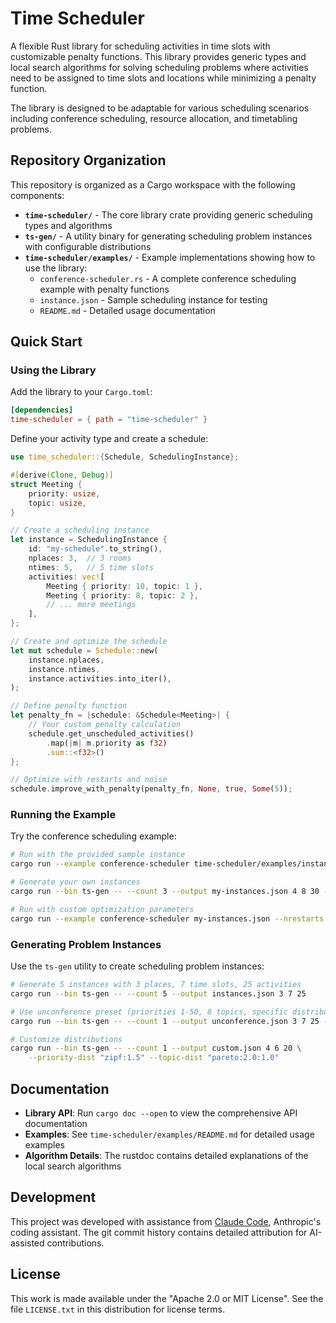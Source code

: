 # Time Scheduler

A flexible Rust library for scheduling activities in time
slots with customizable penalty functions. This library
provides generic types and local search algorithms for
solving scheduling problems where activities need to be
assigned to time slots and locations while minimizing a
penalty function.

The library is designed to be adaptable for various
scheduling scenarios including conference scheduling,
resource allocation, and timetabling problems.

## Repository Organization

This repository is organized as a Cargo workspace with the
following components:

* **`time-scheduler/`** - The core library crate providing
  generic scheduling types and algorithms
* **`ts-gen/`** - A utility binary for generating scheduling
  problem instances with configurable distributions
* **`time-scheduler/examples/`** - Example implementations
  showing how to use the library:
  * `conference-scheduler.rs` - A complete conference
    scheduling example with penalty functions
  * `instance.json` - Sample scheduling instance for testing
  * `README.md` - Detailed usage documentation

## Quick Start

### Using the Library

Add the library to your `Cargo.toml`:

```toml
[dependencies]
time-scheduler = { path = "time-scheduler" }
```

Define your activity type and create a schedule:

```rust
use time_scheduler::{Schedule, SchedulingInstance};

#[derive(Clone, Debug)]
struct Meeting {
    priority: usize,
    topic: usize,
}

// Create a scheduling instance
let instance = SchedulingInstance {
    id: "my-schedule".to_string(),
    nplaces: 3,  // 3 rooms
    ntimes: 5,   // 5 time slots
    activities: vec![
        Meeting { priority: 10, topic: 1 },
        Meeting { priority: 8, topic: 2 },
        // ... more meetings
    ],
};

// Create and optimize the schedule
let mut schedule = Schedule::new(
    instance.nplaces,
    instance.ntimes,
    instance.activities.into_iter(),
);

// Define penalty function
let penalty_fn = |schedule: &Schedule<Meeting>| {
    // Your custom penalty calculation
    schedule.get_unscheduled_activities()
        .map(|m| m.priority as f32)
        .sum::<f32>()
};

// Optimize with restarts and noise
schedule.improve_with_penalty(penalty_fn, None, true, Some(5));
```

### Running the Example

Try the conference scheduling example:

```bash
# Run with the provided sample instance
cargo run --example conference-scheduler time-scheduler/examples/instance.json

# Generate your own instances
cargo run --bin ts-gen -- --count 3 --output my-instances.json 4 8 30 --unconference

# Run with custom optimization parameters
cargo run --example conference-scheduler my-instances.json --nrestarts 10 --noise
```

### Generating Problem Instances

Use the `ts-gen` utility to create scheduling problem instances:

```bash
# Generate 5 instances with 3 places, 7 time slots, 25 activities
cargo run --bin ts-gen -- --count 5 --output instances.json 3 7 25

# Use unconference preset (priorities 1-50, 8 topics, specific distributions)
cargo run --bin ts-gen -- --count 1 --output unconference.json 3 7 25 --unconference

# Customize distributions
cargo run --bin ts-gen -- --count 1 --output custom.json 4 6 20 \
    --priority-dist "zipf:1.5" --topic-dist "pareto:2.0:1.0"
```

## Documentation

- **Library API**: Run `cargo doc --open` to view the comprehensive API documentation
- **Examples**: See `time-scheduler/examples/README.md` for detailed usage examples
- **Algorithm Details**: The rustdoc contains detailed explanations of the local search algorithms

## Development

This project was developed with assistance from
[Claude Code](https://claude.ai/code), Anthropic's coding
assistant. The git commit history contains detailed
attribution for AI-assisted contributions.

## License

This work is made available under the "Apache 2.0 or MIT
License". See the file `LICENSE.txt` in this distribution for
license terms.
